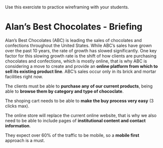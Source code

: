 Use this exerciste to practice wireframing with your students.

# Alan’s Best Chocolates - Briefing

Alan’s Best Chocolates (ABC) is leading the sales of chocolates and confections throughout the United States. While ABC’s sales have grown over the past 10 years, the rate of growth has slowed significantly. One key factor for this slowing growth rate is the shift of how clients are purchasing chocolates and confections, which is mostly online, that is why ABC is considering a move to create and provide an **online platform from which to sell its existing product line**.  ABC’s sales occur only in its brick and mortar facilities right now. 

The clients must be able to **purchase any of our current products**, being able to **browse them by category and type of chococlate**.

The shoping cart needs to be able to **make the buy process very easy** (3 clicks max).

The online store will replace the current online website, that is why we also need to be able to include pages of **institutional content and contact information**.

They expect over 60% of the traffic to be mobile, so a **mobile first** approach is a must.

